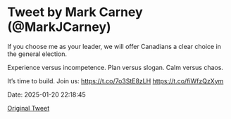 # Tweet by Mark Carney (@MarkJCarney)

If you choose me as your leader, we will offer Canadians a clear choice in the general election.

Experience versus incompetence.
Plan versus slogan.
Calm versus chaos.

It’s time to build. Join us: https://t.co/7o3StE8zLH https://t.co/fiWfzQzXym

Date: 2025-01-20 22:18:45

[Original Tweet](https://x.com/MarkJCarney/status/1881466419436744710)
